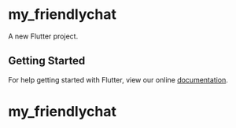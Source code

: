 # my_friendlychat

A new Flutter project.

## Getting Started

For help getting started with Flutter, view our online
[documentation](http://flutter.io/).
# my_friendlychat
